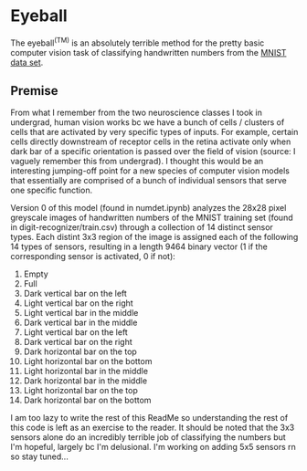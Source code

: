 # Eyeball
The eyeball<sup>(TM)</sup> is an absolutely terrible method for the pretty basic computer vision task of classifying handwritten numbers from the [MNIST data set](https://www.kaggle.com/competitions/digit-recognizer/data?select=train.csv).

## Premise
From what I remember from the two neuroscience classes I took in undergrad, human vision works bc we have a bunch of cells / clusters of cells that are activated by very specific types of inputs. For example, certain cells directly downstream of receptor cells in the retina activate only when dark bar of a specific orientation is passed over the field of vision (source: I vaguely remember this from undergrad). I thought this would be an interesting jumping-off point for a new species of computer vision models that essentially are comprised of a bunch of individual sensors that serve one specific function.

Version 0 of this model (found in numdet.ipynb) analyzes the 28x28 pixel greyscale images of handwritten numbers of the MNIST training set (found in digit-recognizer/train.csv) through a collection of 14 distinct sensor types. Each distint 3x3 region of the image is assigned each of the following 14 types of sensors, resulting in a length 9464 binary vector (1 if the corresponding sensor is activated, 0 if not):
1. Empty
2. Full
3. Dark vertical bar on the left
4. Light vertical bar on the right
5. Light vertical bar in the middle
6. Dark vertical bar in the middle
7. Light vertical bar on the left
8. Dark vertical bar on the right
9. Dark horizontal bar on the top
10. Light horizontal bar on the bottom
11. Light horizontal bar in the middle
12. Dark horizontal bar in the middle
13. Light horizontal bar on the top
14. Dark horizontal bar on the bottom

I am too lazy to write the rest of this ReadMe so understanding the rest of this code is left as an exercise to the reader. It should be noted that the 3x3 sensors alone do an incredibly terrible job of classifying the numbers but I'm hopeful, largely bc I'm delusional. I'm working on adding 5x5 sensors rn so stay tuned...
